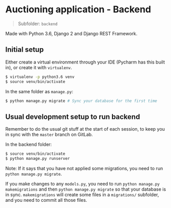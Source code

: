 # Auctioning application - Backend

> Subfolder: `backend`

Made with Python 3.6, Django 2 and Django REST Framework.

## Initial setup

Either create a virtual environment through your IDE (Pycharm has this built in),
or create it with `virtualenv`.

```sh
$ virtualenv -p python3.6 venv
$ source venv/bin/activate
```

In the same folder as `manage.py`:

```sh
$ python manage.py migrate # Sync your database for the first time
```

## Usual development setup to run backend

Remember to do the usual git stuff at the start of each session, to keep you in
sync with the `master` branch on GitLab.

In the backend folder:

```sh
$ source venv/bin/activate
$ python manage.py runserver
```

Note: If it says that you have not applied some migrations, you need to
run `python manage.py migrate`.

If you make changes to any `models.py`, you need to run `python manage.py makemigrations` and then `python manage.py migrate` so that your database is in sync. `makemigrations` will create some files in a `migrations/` subfolder, and you need to commit all those files.
